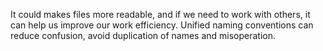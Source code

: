 It could makes files more readable, and if we need to work with others, it can help us improve our work efficiency. 
Unified naming conventions can reduce confusion, avoid duplication of names and misoperation.
